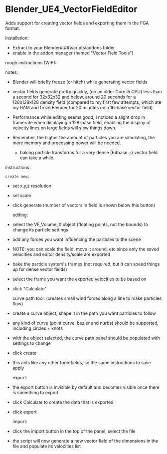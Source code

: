 Blender_UE4_VectorFieldEditor
=============================

Adds support for creating vector fields and exporting them in the FGA format.

Installation:
- Extract to your Blender\#.##\scripts\addons folder
- enable in the addon manager (named "Vector Field Tools")


rough instructions (WIP):


notes: 
- Blender will briefly freeze (or hitch) while generating vector fields
- vector fields generate pretty quickly, (on an older Core i5 CPU) less than a second for 32x32x32 and below, around 20 seconds for a 128x128x128 density field
(compared to my first few attempts, which ate my RAM and froze Blender for 20 minutes on a 16-base vector field)

- Performance while editing seems good, I noticed a slight drop in framerate when displaying a 128-base field, 
 enabling the display of velocity lines on large fields will slow things down.

- Remember, the higher the amount of particles you are simulating, the more memory and processing power will be needed.
	- baking particle transforms for a very dense (64base +) vector field can take a while.


instructions:

	create new:

- set x,y,z resolution
- set scale
- click generate
(number of vectors in field is shown below this button)


	editing:

- select the VF_Volume_X object (floating points, not the bounds) to change its particle settings
- add any forces you want influencing the particles to the scene
- NOTE: you can scale the field, move it around, etc since only the saved velocities and editor density/scale are exported
- bake the particle system's frames (not required, but it can speed things up for dense vector fields)
- select the frame you want the exported velocities to be based on
- click "Calculate"


	curve path tool: 
	(creates small wind forces along a line to make particles flow)

- create a curve object, shape it in the path you want particles to follow
- any kind of curve (point curve, bezier and nurbs) should be supported, including circles + knots
- with the object selected, the curve path panel should be populated with settings to change
- click create
- this acts like any other forcefields, so the same instructions to save apply


	export:

- the export button is invisible by default and becomes visible once there is something to export
- click Calculate to create the data that is exported
- click export


	import:

- click the import button in the top of the panel, select the file
- the script will now generate a new vector field of the dimensions in the file and populate its velocities list